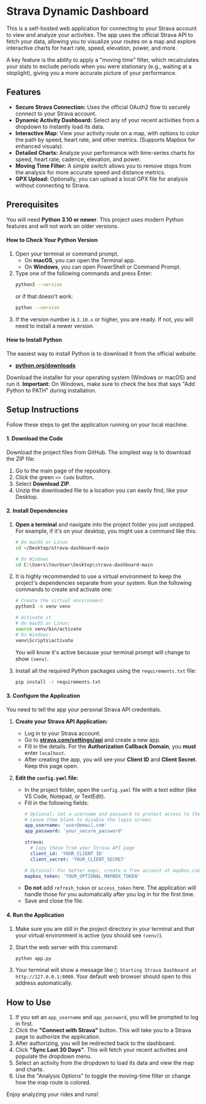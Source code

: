 # Strava Dynamic Dashboard

This is a self-hosted web application for connecting to your Strava account to view and analyze your activities. The app uses the official Strava API to fetch your data, allowing you to visualize your routes on a map and explore interactive charts for heart rate, speed, elevation, power, and more.

A key feature is the ability to apply a "moving time" filter, which recalculates your stats to exclude periods when you were stationary (e.g., waiting at a stoplight), giving you a more accurate picture of your performance.

## Features

*   **Secure Strava Connection:** Uses the official OAuth2 flow to securely connect to your Strava account.
*   **Dynamic Activity Dashboard:** Select any of your recent activities from a dropdown to instantly load its data.
*   **Interactive Map:** View your activity route on a map, with options to color the path by speed, heart rate, and other metrics. (Supports Mapbox for enhanced visuals).
*   **Detailed Charts:** Analyze your performance with time-series charts for speed, heart rate, cadence, elevation, and power.
*   **Moving Time Filter:** A simple switch allows you to remove stops from the analysis for more accurate speed and distance metrics.
*   **GPX Upload:** Optionally, you can upload a local GPX file for analysis without connecting to Strava.

## Prerequisites

You will need **Python 3.10 or newer**. This project uses modern Python features and will not work on older versions.

#### How to Check Your Python Version

1.  Open your terminal or command prompt.
    *   On **macOS**, you can open the Terminal app.
    *   On **Windows**, you can open PowerShell or Command Prompt.
2.  Type one of the following commands and press Enter:
    ```bash
    python3 --version
    ```
    or if that doesn't work:
    ```bash
    python --version
    ```
3.  If the version number is `3.10.x` or higher, you are ready. If not, you will need to install a newer version.

#### How to Install Python

The easiest way to install Python is to download it from the official website:
*   **[python.org/downloads](https://www.python.org/downloads/)**

Download the installer for your operating system (Windows or macOS) and run it. **Important:** On Windows, make sure to check the box that says "Add Python to PATH" during installation.

## Setup Instructions

Follow these steps to get the application running on your local machine.

#### 1. Download the Code

Download the project files from GitHub. The simplest way is to download the ZIP file:
1.  Go to the main page of the repository.
2.  Click the green `<> Code` button.
3.  Select **Download ZIP**.
4.  Unzip the downloaded file to a location you can easily find, like your Desktop.

#### 2. Install Dependencies

1.  **Open a terminal** and navigate into the project folder you just unzipped. For example, if it's on your desktop, you might use a command like this:
    ```bash
    # On macOS or Linux
    cd ~/Desktop/strava-dashboard-main

    # On Windows
    cd C:\Users\YourUser\Desktop\strava-dashboard-main
    ```

2.  It is highly recommended to use a virtual environment to keep the project's dependencies separate from your system. Run the following commands to create and activate one:
    ```bash
    # Create the virtual environment
    python3 -m venv venv

    # Activate it
    # On macOS or Linux:
    source venv/bin/activate
    # On Windows:
    venv\Scripts\activate
    ```
    You will know it's active because your terminal prompt will change to show `(venv)`.

3.  Install all the required Python packages using the `requirements.txt` file:
    ```bash
    pip install -r requirements.txt
    ```

#### 3. Configure the Application

You need to tell the app your personal Strava API credentials.

1.  **Create your Strava API Application:**
    *   Log in to your Strava account.
    *   Go to **[strava.com/settings/api](https://www.strava.com/settings/api)** and create a new app.
    *   Fill in the details. For the **Authorization Callback Domain**, you **must** enter `localhost`.
    *   After creating the app, you will see your **Client ID** and **Client Secret**. Keep this page open.

2.  **Edit the `config.yaml` file:**
    *   In the project folder, open the `config.yaml` file with a text editor (like VS Code, Notepad, or TextEdit).
    *   Fill in the following fields:
        ```yaml
        # Optional: Set a username and password to protect access to the app itself.
        # Leave them blank to disable the login screen.
        app_username: 'user@email.com'
        app_password: 'your_secure_password'

        strava:
          # Copy these from your Strava API page
          client_id: 'YOUR_CLIENT_ID'
          client_secret: 'YOUR_CLIENT_SECRET'
        
        # Optional: For better maps, create a free account at mapbox.com and paste your token here.
        mapbox_token: 'YOUR_OPTIONAL_MAPBOX_TOKEN'
        ```
    *   **Do not** add `refresh_token` or `access_token` here. The application will handle those for you automatically after you log in for the first time.
    *   Save and close the file.

#### 4. Run the Application

1.  Make sure you are still in the project directory in your terminal and that your virtual environment is active (you should see `(venv)`).

2.  Start the web server with this command:
    ```bash
    python app.py
    ```

3.  Your terminal will show a message like `🚀 Starting Strava Dashboard at http://127.0.0.1:8000`. Your default web browser should open to this address automatically.

## How to Use

1.  If you set an `app_username` and `app_password`, you will be prompted to log in first.
2.  Click the **"Connect with Strava"** button. This will take you to a Strava page to authorize the application.
3.  After authorizing, you will be redirected back to the dashboard.
4.  Click **"Sync Last 30 Days"**. This will fetch your recent activities and populate the dropdown menu.
5.  Select an activity from the dropdown to load its data and view the map and charts.
6.  Use the "Analysis Options" to toggle the moving-time filter or change how the map route is colored.

Enjoy analyzing your rides and runs!
